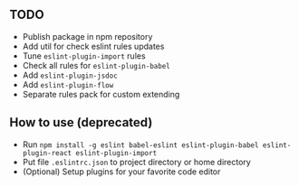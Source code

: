 ## TODO

- Publish package in npm repository
- Add util for check eslint rules updates
- Tune `eslint-plugin-import` rules
- Check all rules for `eslint-plugin-babel`
- Add `eslint-plugin-jsdoc`
- Add `eslint-plugin-flow`
- Separate rules pack for custom extending

## How to use (deprecated)

- Run `npm install -g eslint babel-eslint eslint-plugin-babel eslint-plugin-react eslint-plugin-import`
- Put file `.eslintrc.json` to project directory or home directory
- (Optional) Setup plugins for your favorite code editor
